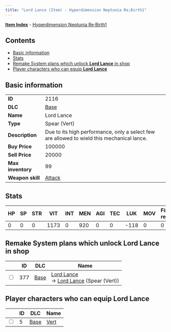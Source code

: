 ```yaml
---
title: "Lord Lance (Item) - Hyperdimension Neptunia Re;Birth1"
---
```


[**Item Index**](/neptunia/rb1/item/index.html) - [Hyperdimension Neptunia Re;Birth1](/neptunia/rb1)

## Contents

- [Basic information](#basic-information)
- [Stats](#stats)
- [Remake System plans which unlock **Lord Lance** in shop](#remake-system-plans-which-unlock-lord-lance-in-shop)
- [Player characters who can equip **Lord Lance**](#player-characters-who-can-equip-lord-lance)

## Basic information

|   |   |
| -- | -- |
| **ID** | 2116 |
| **DLC** | [Base](/neptunia/rb1/dlc/1-base.html) |
| **Name** | Lord Lance |
| **Type** | Spear (Vert) |
| **Description** | Due to its high performance, only a select few are allowed to wield this mechanical lance. |
| **Buy Price** | 100000 |
| **Sell Price** | 20000 |
| **Max inventory** | 99 |
| **Weapon skill** | [Attack](/neptunia/rb1/skill/1-801-attack.html) |


## Stats

| HP | SP | STR | VIT | INT | MEN | AGI | TEC | LUK | MOV | Fire res. | Ice res. | Wind res. | Lightning res. |
| -- | -- | --- | --- | --- | --- | --- | --- | --- | --- | --------- | -------- | --------- | -------------- |
| 0 | 0 | 0 | 1173 | 0 | 920 | 0 | 0 | -118 | 0 | 0 | 0 | 0 | 0 |


## Remake System plans which unlock **Lord Lance** in shop

|    | ID | DLC | Name |
| -- | -- | --- | ---- |
| <input type="checkbox" id="rb1-remake-1-377" class="trackbox" /> | 377 | [Base](/neptunia/rb1/dlc/1-base.html) | [Lord Lance](/neptunia/rb1/remake/1-377-lord-lance.html)<br /> → [Lord Lance](/neptunia/rb1/item/1-2116-lord-lance.html) (Spear (Vert)) |


## Player characters who can equip **Lord Lance**

|    | ID | DLC | Name |
| -- | -- | --- | ---- |
| <input type="checkbox" id="rb1-player-1-5" class="trackbox" /> | 5 | [Base](/neptunia/rb1/dlc/1-base.html) | [Vert](/neptunia/rb1/player/1-5-vert.html) |
